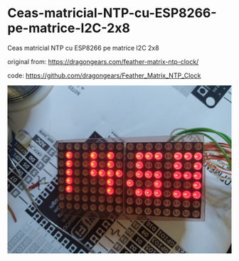 # Ceas-matricial-NTP-cu-ESP8266-pe-matrice-I2C-2x8
Ceas matricial NTP cu ESP8266 pe matrice I2C 2x8

original from: https://dragongears.com/feather-matrix-ntp-clock/

code: https://github.com/dragongears/Feather_Matrix_NTP_Clock

![poza](https://github.com/vlad-gheorghe/Ceas-matricial-NTP-cu-ESP8266-pe-matrice-I2C-2x8/blob/master/IMG_20190915_150000.jpg)
